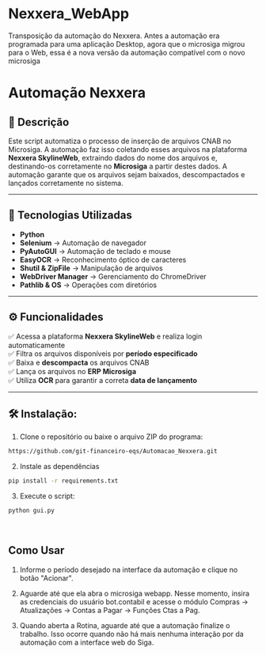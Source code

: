 # Nexxera_WebApp
Transposição da automação do Nexxera. Antes a automação era programada para uma aplicação Desktop, agora que o microsiga migrou para o Web, essa é a nova versão da automação compatível com o novo microsiga

# Automação Nexxera

## 📌 Descrição
Este script automatiza o processo de inserção de arquivos CNAB no Microsiga. A automação faz isso coletando esses arquivos na plataforma **Nexxera SkylineWeb**, extraindo dados do nome dos arquivos e, destinando-os corretamente no **Microsiga** a partir destes dados.
A automação garante que os arquivos sejam baixados, descompactados e lançados corretamente no sistema.

---

## 🚀 Tecnologias Utilizadas
- **Python**
- **Selenium** → Automação de navegador  
- **PyAutoGUI** → Automação de teclado e mouse  
- **EasyOCR** → Reconhecimento óptico de caracteres  
- **Shutil & ZipFile** → Manipulação de arquivos  
- **WebDriver Manager** → Gerenciamento do ChromeDriver  
- **Pathlib & OS** → Operações com diretórios  

---

## ⚙️ Funcionalidades
✅ Acessa a plataforma **Nexxera SkylineWeb** e realiza login automaticamente  
✅ Filtra os arquivos disponíveis por **período especificado**  
✅ Baixa e **descompacta** os arquivos CNAB  
✅ Lança os arquivos no **ERP Microsiga**  
✅ Utiliza **OCR** para garantir a correta **data de lançamento**  

---

## 🛠️ Instalação:

1. Clone o repositório ou baixe o arquivo ZIP do programa:
```bash
https://github.com/git-financeiro-eqs/Automacao_Nexxera.git
```

2. Instale as dependências
```bash
pip install -r requirements.txt
```

3. Execute o script:
```bash
python gui.py
```
<br/>

##  Como Usar

1. Informe o período desejado na interface da automação e clique no botão "Acionar".

2. Aguarde até que ela abra o microsiga webapp. Nesse momento, insira as credenciais do usuário bot.contabil e acesse
   o módulo Compras -> Atualizações -> Contas a Pagar -> Funções Ctas a Pag.

3. Quando aberta a Rotina, aguarde até que a automação finalize o trabalho. Isso ocorre quando não há mais nenhuma interação
   por da automação com a interface web do Siga. 
